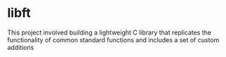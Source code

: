 # libft
This project involved building a lightweight C library that replicates the functionality of common standard functions and includes a set of custom additions
